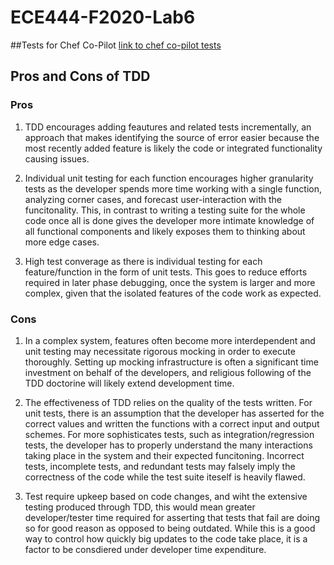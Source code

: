 # ECE444-F2020-Lab6

##Tests for Chef Co-Pilot
[link to chef co-pilot tests](https://github.com/ECE444-2020Fall/project1-webapp-group16-flaskandfurious/blob/cfb91d6533651f8fdb8e97e9b3a0c7f6b6d1c063/app/tests/app_test.py#L16-L38)

## Pros and Cons of TDD

### Pros
1. TDD encourages adding feautures and related tests incrementally, an approach that makes identifying the source of error easier because the most recently added feature is likely the code or integrated functionality causing issues.

2. Individual unit testing for each function encourages higher granularity tests as the developer spends more time working with a single function, analyzing corner cases, and forecast user-interaction with the funcitonality. This, in contrast to writing a testing suite for the whole code once all is done gives the developer more intimate knowledge of all functional components and likely exposes them to thinking about more edge cases.

3. High test converage as there is individual testing for each feature/function in the form of unit tests. This goes to reduce efforts required in later phase debugging, once the system is larger and more complex, given that the isolated features of the code work as expected.

### Cons
1. In a complex system, features often become more interdependent and unit testing may necessitate rigorous mocking in order to execute thoroughly. Setting up mocking infrastructure is often a significant time investment on behalf of the developers, and religious following of the TDD doctorine will likely extend development time.

2. The effectiveness of TDD relies on the quality of the tests written. For unit tests, there is an assumption that the developer has asserted for the correct values and written the functions with a correct input and output schemes. For more sophisticates tests, such as integration/regression tests, the developer has to properly understand the many interactions taking place in the system and their expected funcitoning. Incorrect tests, incomplete tests, and redundant tests may falsely imply the correctness of the code while the test suite iteself is heavily flawed.

3. Test require upkeep based on code changes, and wiht the extensive testing produced through TDD, this would mean greater developer/tester time required for asserting that tests that fail are doing so for good reason as opposed to being outdated. While this is a good way to control how quickly big updates to the code take place, it is a factor to be consdiered under developer time expenditure.
